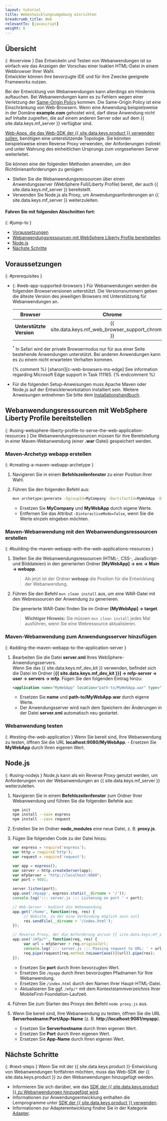 ```yaml
---
layout: tutorial
title: Webentwicklungsumgebung einrichten
breadcrumb_title: Web
relevantTo: [javascript]
weight: 6
---
```

<!-- NLS_CHARSET=UTF-8 -->
## Übersicht
{: #overview }
Das Entwickeln und Testen von Webanwendungen ist so einfach wie das Anzeigen der Vorschau einer loaklen HTML-Datei in einem Webbrowser Ihrer Wahl.   
Entwickler können ihre bevorzugte IDE und für ihre Zwecke geeignete Frameworks nutzen. 

Bei der Entwicklung von Webanwendungen kann allerdings ein Hindernis auftauchen. Bei Webanwendungen kann es zu Fehlern wegen einer Verletzung der
[Same-Origin Policy](https://developer.mozilla.org/en-US/docs/Web/Security/Same-origin_policy) kommen. Die Same-Origin Policy ist eine Einschränkung von Web-Browsern. Wenn eine Anwendung beispielsweise in der Domäne **example.com** gehostet wird,
darf diese Anwendung nicht auf Inhalte zugreifen, die auf einem anderen Server oder
auf dem {{ site.data.keys.mf_server }} verfügbar sind. 

[Web-Apps, die das
Web-SDK der {{ site.data.keys.product }} verwenden sollen](../../../application-development/sdk/web),
benötigen eine unterstützende Topologie. Sie könnten beispielsweise
einen Reverse Proxy verwenden, der Anforderungen indirekt und unter Wahrung des einheitlichen Ursprungs zum vorgesehenen Server weiterleitet. 

Sie können eine der folgenden Methoden anwenden, um den Richtlinienanforderungen zu genügen: 

- Stellen Sie die Webanwendungsressourcen
über einen Anwendungsserver (WebSphere Full/Liberty Profile) bereit, der auch {{ site.data.keys.mf_server }} bereitstellt. 
- Verwenden Sie Node.js als Proxy, um Anwendungsanforderungen an {{ site.data.keys.mf_server }} weiterzuleiten.

#### Fahren Sie mit folgenden Abschnitten fort: 
{: #jump-to }
- [Voraussetzungen](#prerequisites)
- [Webanwendungsressourcen mit WebSphere Liberty Profile bereitstellen](#using-websphere-liberty-profile-to-serve-the-web-application-resources)
- [Node.js](#using-nodejs)
- [Nächste Schritte](#next-steps)

## Voraussetzungen
{: #prerequisites }
-   {: #web-app-supported-browsers }
    Für Webanwendungen werden die folgenden Browserversionen unterstützt. Die Versionsnummern geben die älteste Version des jeweiligen Browsers mit Unterstützung für Webanwendungen an. 

    |Browser|Chrome|Safari<sup>*</sup>   |Internet Explorer|Firefox|Android-Browser|
    |-----------------------|:--------:|:--------------------:|:-------------------:|:---------:|:-----------------:|
    |**Unterstützte Version** |  {{ site.data.keys.mf_web_browser_support_chrome_ver }} | {{ site.data.keys.mf_web_browser_support_safari_ver }} | {{ site.data.keys.mf_web_browser_support_ie_ver }} | {{ site.data.keys.mf_web_browser_support_firefox_ver }} | {{ site.data.keys.mf_web_browser_support_android_ver }}  |

    <sup>*</sup> In Safari wird der private Browsermodus nur für aus einer Seite bestehende Anwendungen unterstützt. Bei anderen Anwendungen kann es zu einem nicht erwarteten Verhalten kommen. 

    {% comment %} [sharonl][c-web-browsers-ms-edge] See information regarding Microsoft Edge support in Task 111165. {% endcomment %}

-   Für die folgenden Setup-Anweisungen muss Apache Maven oder Node.js auf der Entwicklerworkstation installiert sein. Weitere Anweisungen entnehmen Sie bitte dem [Installationshandbuch](../mobilefirst/installation-guide/).



## Webanwendungsressourcen mit WebSphere Liberty Profile bereitstellen
{: #using-websphere-liberty-profile-to-serve-the-web-application-resources }
Die Webanwendungsressourcen müssen für ihre Bereitstellung in einer Maven-Webanwendung (einer **.war**-Datei) gespeichert werden. 

### Maven-Archetyp webapp erstellen
{: #creating-a-maven-webapp-archetype }
1. Navigieren Sie in einem **Befehlszeilenfenster** zu einer Position Ihrer Wahl. 
2. Führen Sie den folgenden Befehl aus: 

   ```bash
   mvn archetype:generate -DgroupId=MyCompany -DartifactId=MyWebApp -DarchetypeArtifactId=maven-archetype-webapp -DinteractiveMode=false
   ```
    - Ersetzen Sie **MyCompany** und **MyWebApp** durch eigene Werte. 
    - Entfernen Sie das Attribut `-DinteractiveMode=false`, wenn Sie die Werte einzeln eingeben möchten. 

### Maven-Webanwendung mit den Webanwendungsressourcen erstellen 
{: #building-the-maven-webapp-with-the-web-applications-resources }
1. Stellen Sie die Webanwendungsressourcen (HTML-, CSS-, JavaScript- und Bilddateien) in den generierten Ordner
**[MyWebApp] → src → Main → webapp**. 

    > Ab jetzt ist der Ordner **webapp** die Position für die Entwicklung der Webanwendung. 

2. Führen Sie den Befehl `mvn clean install` aus, um eine WAR-Datei mit den Webressourcen der Anwendung zu generieren.
     
   Die generierte WAR-Datei finden Sie im Ordner **[MyWebApp] → target**.
   
    > <span class="glyphicon glyphicon-exclamation-sign" aria-hidden="true"></span> **Wichtiger Hinweis:** Sie müssen `mvn clean install` jedes Mal ausführen, wenn Sie eine Webressource aktualisieren.

### Maven-Webanwendung zum Anwendungsserver hinzufügen
{: #adding-the-maven-webapp-to-the-application-server }
1. Bearbeiten Sie die Datei **server.xml** Ihres WebSphere-Anwendungsservers.  
    Wenn Sie das {{ site.data.keys.mf_dev_kit }} verwenden, befindet sich die Datei im Ordner [**{{ site.data.keys.mf_dev_kit }}] → mfp-server → user → servers → mfp**. Fügen Sie den folgenden Eintrag hinzu:

   ```xml
   <application name="MyWebApp" location="path-to/MyWebApp.war" type="war"></application>
   ```
    - Ersetzen Sie **name** und **path-to/MyWebApp.war** durch eigene Werte.
    - Der Anwendungsserver wird nach dem Speichern der Änderungen in der Datei **server.xml** automatisch neu gestartet.  

### Webanwendung testen
{: #testing-the-web-application }
Wenn Sie bereit sind, Ihre Webanwendung zu testen, öffnen Sie die URL **localhost:9080/MyWebApp**.
    - Ersetzen Sie **MyWebApp** durch Ihren eigenen Wert. 

## Node.js
{: #using-nodejs }
Node.js kann als ein Reverse Proxy genutzt werden, um Anforderungen von der Webanwendungen
an {{ site.data.keys.mf_server }} weiterzuleiten.

1. Navigieren Sie in einem **Befehlszeilenfenster** zum Ordner Ihrer Webanwendung und führen Sie die folgenden Befehle aus:  

   ```bash
   npm init
   npm install --save express
   npm install --save request
   ```

2. Erstellen Sie im Ordner **node_modules** eine neue Datei, z. B. **proxy.js**.
3. Fügen Sie folgenden Code zu der Datei hinzu: 

   ```javascript
   var express = require('express');
   var http = require('http');
   var request = require('request');

   var app = express();
   var server = http.createServer(app);
   var mfpServer = "http://localhost:9080";
   var port = 9081;

   server.listen(port);
   app.use('/myapp', express.static(__dirname + '/'));
   console.log('::: server.js ::: Listening on port ' + port);

   // Web-Server - bedient die Webanwendung
   app.get('/home', function(req, res) {
        // Website, zu der eine Verbindung möglich sein soll
        res.sendFile(__dirname + '/index.html');
   });

   // Reverse Proxy, der die Anforderung an/von {{ site.data.keys.mf_server }} weiterleitet
   app.use('/mfp/*', function(req, res) {
        var url = mfpServer + req.originalUrl;
        console.log('::: server.js ::: Passing request to URL: ' + url);
        req.pipe(request[req.method.toLowerCase()](url)).pipe(res);
   });
   ```
    - Ersetzen Sie **port** durch Ihren bevorzugten Wert. 
    - Ersetzen Sie `/myapp` durch Ihren bevorzugten Pfadnamen für Ihre Webanwendung. 
    - Ersetzen Sie `/index.html` durch den Namen Ihrer Haupt-HTML-Datei. 
    - Aktualisieren Sie ggf. `/mfp/*` mit dem Kontextstammverzeichnis Ihrer MobileFirst-Foundation-Laufzeit. 

4. Führen Sie zum Starten des Proxys den Befehl `node proxy.js` aus.
5. Wenn Sie bereit sind, Ihre Webanwendung zu testen, öffnen Sie die URL **Serverhostname:Port/App-Name** (z. B. **http://localhost:9081/myapp**). 
    - Ersetzen Sie **Serverhostname** durch Ihren eigenen Wert. 
    - Ersetzen Sie **Port** durch Ihren eigenen Wert. 
    - Ersetzen Sie **App-Name** durch Ihren eigenen Wert. 

## Nächste Schritte
{: #next-steps }
Wenn Sie mit der {{ site.data.keys.product }}-Entwicklung von Webanwendungen fortfahren möchten,
muss das Web-SDK der {{ site.data.keys.product }} zu den Webanwendungen hinzugefügt werden. 

* Informieren Sie sich darüber, wie das [SDK der {{ site.data.keys.product }}
zu Webanwendungen hinzugefügt wird](../../../application-development/sdk/web/).
* Informationen zur Anwendungsentwicklung enthalten die Lernprogramme unter [SDK der {{ site.data.keys.product }} verwenden](../../../application-development/). 
* Informationen zur Adapterentwicklung findne Sie in der Kategorie [Adapter](../../../adapters/). 
